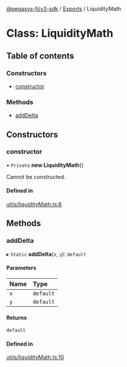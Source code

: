 [@pegasys-fi/v3-sdk](../README.md) / [Exports](../modules.md) / LiquidityMath

# Class: LiquidityMath

## Table of contents

### Constructors

- [constructor](LiquidityMath.md#constructor)

### Methods

- [addDelta](LiquidityMath.md#adddelta)

## Constructors

### constructor

• `Private` **new LiquidityMath**()

Cannot be constructed.

#### Defined in

[utils/liquidityMath.ts:8](https://github.com/Jingo-Finance/v3-sdk/blob/08a7c05/src/utils/liquidityMath.ts#L8)

## Methods

### addDelta

▸ `Static` **addDelta**(`x`, `y`): `default`

#### Parameters

| Name | Type |
| :------ | :------ |
| `x` | `default` |
| `y` | `default` |

#### Returns

`default`

#### Defined in

[utils/liquidityMath.ts:10](https://github.com/Jingo-Finance/v3-sdk/blob/08a7c05/src/utils/liquidityMath.ts#L10)

